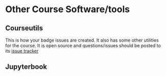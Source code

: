# Other Course Software/tools


## Courseutils

This is how your badge issues are created. It also has some other utilities for the course. It is open source and questions/issues should be posted to its [issue tracker](https://github.com/introcompsys/courseutils/issues)


## Jupyterbook 

